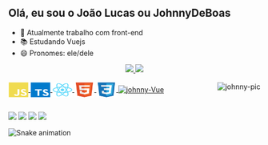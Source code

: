 ## Olá, eu sou o João Lucas ou JohnnyDeBoas

- 💼 Atualmente trabalho com front-end
- 📚 Estudando Vuejs
- 😄 Pronomes: ele/dele

<div align="center">
  <a href="https://github.com/JohnnyDeBoas">
  <img height="180em" src="https://github-readme-stats.vercel.app/api?username=JohnnyDeBoas&show_icons=true&theme=tokyonight&include_all_commits=true&count_private=true"/>
  <img height="180em" src="https://github-readme-stats.vercel.app/api/top-langs/?username=JohnnyDeBoas&layout=compact&langs_count=7&theme=tokyonight"/>
</div>
  <div style="display: inline_block"><br>
  <img align="center" alt="johnny-Js" height="30" width="40" src="https://raw.githubusercontent.com/devicons/devicon/master/icons/javascript/javascript-plain.svg">
  <img align="center" alt="johnny-Ts" height="30" width="40" src="https://raw.githubusercontent.com/devicons/devicon/master/icons/typescript/typescript-plain.svg">
  <img align="center" alt="johnny-React" height="30" width="40" src="https://raw.githubusercontent.com/devicons/devicon/master/icons/react/react-original.svg">
  <img align="center" alt="johnny-HTML" height="30" width="40" src="https://raw.githubusercontent.com/devicons/devicon/master/icons/html5/html5-original.svg">
  <img align="center" alt="johnny-CSS" height="30" width="40" src="https://raw.githubusercontent.com/devicons/devicon/master/icons/css3/css3-original.svg">
  <img align="center" alt="johnny-Vue" height="30" width="40" src="https://cdn.jsdelivr.net/gh/devicons/devicon/icons/vuejs/vuejs-original-wordmark.svg">
     <img align="right" alt="johnny-pic" height="150"  
          src="https://scontent.fsjk2-1.fna.fbcdn.net/v/t39.30808-6/272133437_5090164524328585_7435663075980670556_n.jpg?_nc_cat=105&ccb=1-5&_nc_sid=730e14&_nc_eui2=AeERP3yjA_fsPzYn24M4Y9K741tHfKX2ALrjW0d8pfYAunW77HHLRnNDkZS_7IJqp8W9hsDvhGYv8tkjJPEYJQup&_nc_ohc=zmC7Im4XMLsAX_YvUBB&_nc_ht=scontent.fsjk2-1.fna&oh=00_AT_mJUJXpZZcCKIA5Li_Hc1Euzso3hc2sBytGStD1VE_HQ&oe=61EB6E9F">
</div>
</div>
  
  
  ##
 
<div> 
  <a href="https://api.whatsapp.com/send?phone=5512997957774" target="_blank"><img src="https://img.shields.io/badge/WhatsApp-25D366?style=for-the-badge&logo=whatsapp&logoColor=white" target="_blank"></a>
  <a href="https://www.instagram.com/johnnydeboas/" target="_blank"><img src="https://img.shields.io/badge/-Instagram-%23E4405F?style=for-the-badge&logo=instagram&logoColor=white" target="_blank"></a>
  <a href = "mailto:johnnydeboas@gmail.com"><img src="https://img.shields.io/badge/-Gmail-%23333?style=for-the-badge&logo=gmail&logoColor=white" target="_blank"></a>
  <a href="https://www.linkedin.com/in/joao-lucas-johnnydeboas/" target="_blank"><img src="https://img.shields.io/badge/-LinkedIn-%230077B5?style=for-the-badge&logo=linkedin&logoColor=white" target="_blank"></a> 
 
</div>

![Snake animation](https://github.com/JohnnyDeBoas)
